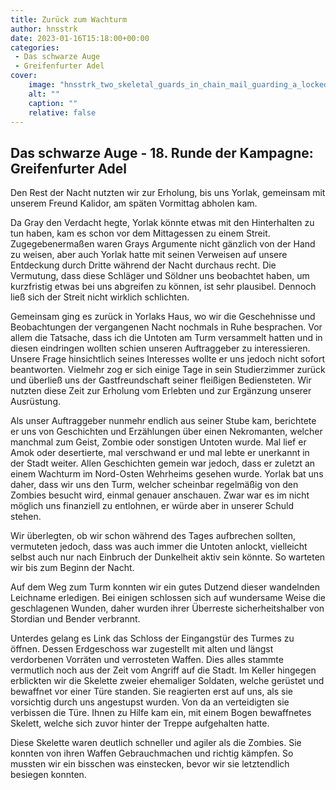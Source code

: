 ```yaml
---
title: Zurück zum Wachturm
author: hnsstrk
date: 2023-01-16T15:18:00+00:00
categories:
 - Das schwarze Auge
 - Greifenfurter Adel
cover:
    image: "hnsstrk_two_skeletal_guards_in_chain_mail_guarding_a_locked_doo_330d96ed-780c-481a-9d11-e7d8ad81c100-768x512.png"
    alt: ""
    caption: ""
    relative: false
---
```


## Das schwarze Auge - 18. Runde der Kampagne: Greifenfurter Adel

Den Rest der Nacht nutzten wir zur Erholung, bis uns Yorlak, gemeinsam mit unserem Freund Kalidor, am späten Vormittag abholen kam.

Da Gray den Verdacht hegte, Yorlak könnte etwas mit den Hinterhalten zu tun haben, kam es schon vor dem Mittagessen zu einem Streit. Zugegebenermaßen waren Grays Argumente nicht gänzlich von der Hand zu weisen, aber auch Yorlak hatte mit seinen Verweisen auf unsere Entdeckung durch Dritte während der Nacht durchaus recht. Die Vermutung, dass diese Schläger und Söldner uns beobachtet haben, um kurzfristig etwas bei uns abgreifen zu können, ist sehr plausibel. Dennoch ließ sich der Streit nicht wirklich schlichten.

Gemeinsam ging es zurück in Yorlaks Haus, wo wir die Geschehnisse und Beobachtungen der vergangenen Nacht nochmals in Ruhe besprachen. Vor allem die Tatsache, dass ich die Untoten am Turm versammelt hatten und in diesen eindringen wollten schien unseren Auftraggeber zu interessieren. Unsere Frage hinsichtlich seines Interesses wollte er uns jedoch nicht sofort beantworten. Vielmehr zog er sich einige Tage in sein Studierzimmer zurück und überließ uns der Gastfreundschaft seiner fleißigen Bediensteten. Wir nutzten diese Zeit zur Erholung vom Erlebten und zur Ergänzung unserer Ausrüstung.

Als unser Auftraggeber nunmehr endlich aus seiner Stube kam, berichtete er uns von Geschichten und Erzählungen über einen Nekromanten, welcher manchmal zum Geist, Zombie oder sonstigen Untoten wurde. Mal lief er Amok oder desertierte, mal verschwand er und mal lebte er unerkannt in der Stadt weiter. Allen Geschichten gemein war jedoch, dass er zuletzt an einem Wachturm im Nord-Osten Wehrheims gesehen wurde. Yorlak bat uns daher, dass wir uns den Turm, welcher scheinbar regelmäßig von den Zombies besucht wird, einmal genauer anschauen. Zwar war es im nicht möglich uns finanziell zu entlohnen, er würde aber in unserer Schuld stehen.

Wir überlegten, ob wir schon während des Tages aufbrechen sollten, vermuteten jedoch, dass was auch immer die Untoten anlockt, vielleicht selbst auch nur nach Einbruch der Dunkelheit aktiv sein könnte. So warteten wir bis zum Beginn der Nacht.

Auf dem Weg zum Turm konnten wir ein gutes Dutzend dieser wandelnden Leichname erledigen. Bei einigen schlossen sich auf wundersame Weise die geschlagenen Wunden, daher wurden ihrer Überreste sicherheitshalber von Stordian und Bender verbrannt.

Unterdes gelang es Link das Schloss der Eingangstür des Turmes zu öffnen. Dessen Erdgeschoss war zugestellt mit alten und längst verdorbenen Vorräten und verrosteten Waffen. Dies alles stammte vermutlich noch aus der Zeit vom Angriff auf die Stadt. Im Keller hingegen erblickten wir die Skelette zweier ehemaliger Soldaten, welche gerüstet und bewaffnet vor einer Türe standen. Sie reagierten erst auf uns, als sie vorsichtig durch uns angestupst wurden. Von da an verteidigten sie verbissen die Türe. Ihnen zu Hilfe kam ein, mit einem Bogen bewaffnetes Skelett, welche sich zuvor hinter der Treppe aufgehalten hatte.

Diese Skelette waren deutlich schneller und agiler als die Zombies. Sie konnten von ihren Waffen Gebrauchmachen und richtig kämpfen. So mussten wir ein bisschen was einstecken, bevor wir sie letztendlich besiegen konnten.